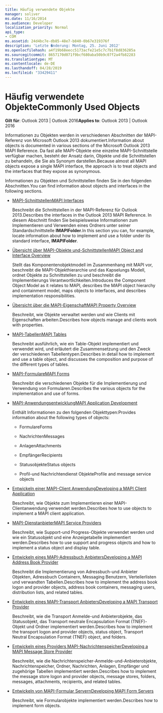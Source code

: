 ```yaml
---
title: Häufig verwendete Objekte
manager: soliver
ms.date: 11/16/2014
ms.audience: Developer
localization_priority: Normal
api_type:
- COM
ms.assetid: 24d4bc7e-db85-48e7-b840-0b67e319376f
description: 'Letzte �nderung: Montag, 25. Juni 2012'
ms.openlocfilehash: a4f19b68eecc5173acfe21e5c7c7b1f8d836285a
ms.sourcegitcommit: 8657170d071f9bcf680aba50b9c07f2a4fb82283
ms.translationtype: MT
ms.contentlocale: de-DE
ms.lasthandoff: 04/28/2019
ms.locfileid: "33429411"
---
```

# <a name="commonly-used-objects"></a><span data-ttu-id="58345-103">Häufig verwendete Objekte</span><span class="sxs-lookup"><span data-stu-id="58345-103">Commonly Used Objects</span></span>

  
  
<span data-ttu-id="58345-104">**Gilt für**: Outlook 2013 | Outlook 2016</span><span class="sxs-lookup"><span data-stu-id="58345-104">**Applies to**: Outlook 2013 | Outlook 2016</span></span> 
  
<span data-ttu-id="58345-105">Informationen zu Objekten werden in verschiedenen Abschnitten der MAPI-Referenz von Microsoft Outlook 2013 dokumentiert.</span><span class="sxs-lookup"><span data-stu-id="58345-105">Information about objects is documented in various sections of the Microsoft Outlook 2013 MAPI Reference.</span></span> <span data-ttu-id="58345-106">Da fast alle MAPI-Objekte eine einzelne MAPI-Schnittstelle verfügbar machen, besteht der Ansatz darin, Objekte und die Schnittstellen zu behandeln, die Sie als Synonym darstellen.</span><span class="sxs-lookup"><span data-stu-id="58345-106">Because almost all MAPI objects expose a single MAPI interface, the approach is to treat objects and the interfaces that they expose as synonymous.</span></span>
  
<span data-ttu-id="58345-107">Informationen zu Objekten und Schnittstellen finden Sie in den folgenden Abschnitten.</span><span class="sxs-lookup"><span data-stu-id="58345-107">You can find information about objects and interfaces in the following sections.</span></span>
  
- [<span data-ttu-id="58345-108">MAPI-Schnittstellen</span><span class="sxs-lookup"><span data-stu-id="58345-108">MAPI Interfaces</span></span>](mapi-interfaces.md)
    
    <span data-ttu-id="58345-109">Beschreibt die Schnittstellen in der MAPI-Referenz für Outlook 2013.</span><span class="sxs-lookup"><span data-stu-id="58345-109">Describes the interfaces in the Outlook 2013 MAPI Reference.</span></span> <span data-ttu-id="58345-110">In diesem Abschnitt finden Sie beispielsweise Informationen zum Implementieren und Verwenden eines Ordners unter seiner Standardschnittstelle **IMAPIFolder**.</span><span class="sxs-lookup"><span data-stu-id="58345-110">In this section you can, for example, locate information about how to implement and use a folder under its standard interface, **IMAPIFolder**.</span></span>
    
- [<span data-ttu-id="58345-111">Übersicht über MAPI-Objekte und-Schnittstellen</span><span class="sxs-lookup"><span data-stu-id="58345-111">MAPI Object and Interface Overview</span></span>](mapi-object-and-interface-overview.md)
    
    <span data-ttu-id="58345-112">Stellt das Komponentenobjektmodell im Zusammenhang mit MAPI vor, beschreibt die MAPI-Objekthierarchie und das Kapselungs Modell, ordnet Objekte zu Schnittstellen zu und beschreibt die Implementierungs Verantwortlichkeiten.</span><span class="sxs-lookup"><span data-stu-id="58345-112">Introduces the Component Object Model as it relates to MAPI, describes the MAPI object hierarchy and containment model, maps objects to interfaces, and describes implementation responsibilities.</span></span>
    
- [<span data-ttu-id="58345-113">Übersicht über die MAPI-Eigenschaft</span><span class="sxs-lookup"><span data-stu-id="58345-113">MAPI Property Overview</span></span>](mapi-property-overview.md)
    
    <span data-ttu-id="58345-114">Beschreibt, wie Objekte verwaltet werden und wie Clients mit Eigenschaften arbeiten.</span><span class="sxs-lookup"><span data-stu-id="58345-114">Describes how objects manage and clients work with properties.</span></span>
    
- [<span data-ttu-id="58345-115">MAPI-Tabellen</span><span class="sxs-lookup"><span data-stu-id="58345-115">MAPI Tables</span></span>](mapi-tables.md)
    
    <span data-ttu-id="58345-116">Beschreibt ausführlich, wie ein Table-Objekt implementiert und verwendet wird, und erläutert die Zusammensetzung und den Zweck der verschiedenen Tabellentypen.</span><span class="sxs-lookup"><span data-stu-id="58345-116">Describes in detail how to implement and use a table object, and discusses the composition and purpose of the different types of tables.</span></span>
    
- [<span data-ttu-id="58345-117">MAPI-Formulare</span><span class="sxs-lookup"><span data-stu-id="58345-117">MAPI Forms</span></span>](mapi-forms.md)
    
    <span data-ttu-id="58345-118">Beschreibt die verschiedenen Objekte für die Implementierung und Verwendung von Formularen.</span><span class="sxs-lookup"><span data-stu-id="58345-118">Describes the various objects for the implementation and use of forms.</span></span>
    
- [<span data-ttu-id="58345-119">MAPI-Anwendungsentwicklung</span><span class="sxs-lookup"><span data-stu-id="58345-119">MAPI Application Development</span></span>](mapi-application-development.md)
    
    <span data-ttu-id="58345-120">Enthält Informationen zu den folgenden Objekttypen:</span><span class="sxs-lookup"><span data-stu-id="58345-120">Provides information about the following types of objects:</span></span>
    
  - <span data-ttu-id="58345-121">Formulare</span><span class="sxs-lookup"><span data-stu-id="58345-121">Forms</span></span>
    
  - <span data-ttu-id="58345-122">Nachrichten</span><span class="sxs-lookup"><span data-stu-id="58345-122">Messages</span></span>
    
  - <span data-ttu-id="58345-123">Anlagen</span><span class="sxs-lookup"><span data-stu-id="58345-123">Attachments</span></span>
    
  - <span data-ttu-id="58345-124">Empfänger</span><span class="sxs-lookup"><span data-stu-id="58345-124">Recipients</span></span>
    
  - <span data-ttu-id="58345-125">Statusobjekte</span><span class="sxs-lookup"><span data-stu-id="58345-125">Status objects</span></span>
    
  - <span data-ttu-id="58345-126">Profil-und Nachrichtendienst Objekte</span><span class="sxs-lookup"><span data-stu-id="58345-126">Profile and message service objects</span></span>
    
- [<span data-ttu-id="58345-127">Entwickeln einer MAPI-Client Anwendung</span><span class="sxs-lookup"><span data-stu-id="58345-127">Developing a MAPI Client Application</span></span>](developing-a-mapi-client-application.md)
    
    <span data-ttu-id="58345-128">Beschreibt, wie Objekte zum Implementieren einer MAPI-Clientanwendung verwendet werden.</span><span class="sxs-lookup"><span data-stu-id="58345-128">Describes how to use objects to implement a MAPI client application.</span></span>
    
- [<span data-ttu-id="58345-129">MAPI-Dienstanbieter</span><span class="sxs-lookup"><span data-stu-id="58345-129">MAPI Service Providers</span></span>](mapi-service-providers.md)
    
    <span data-ttu-id="58345-130">Beschreibt, wie Support-und Progress-Objekte verwendet werden und wie ein Statusobjekt und eine Anzeigetabelle implementiert werden.</span><span class="sxs-lookup"><span data-stu-id="58345-130">Describes how to use support and progress objects and how to implement a status object and display table.</span></span>
    
- [<span data-ttu-id="58345-131">Entwickeln eines MAPI-Adressbuch Anbieters</span><span class="sxs-lookup"><span data-stu-id="58345-131">Developing a MAPI Address Book Provider</span></span>](developing-a-mapi-address-book-provider.md)
    
    <span data-ttu-id="58345-132">Beschreibt die Implementierung von Adressbuch-und Anbieter Objekten, Adressbuch Containern, Messaging Benutzern, Verteilerlisten und verwandten Tabellen.</span><span class="sxs-lookup"><span data-stu-id="58345-132">Describes how to implement the address book logon and provider objects, address book containers, messaging users, distribution lists, and related tables.</span></span>
    
- [<span data-ttu-id="58345-133">Entwickeln eines MAPI-Transport Anbieters</span><span class="sxs-lookup"><span data-stu-id="58345-133">Developing a MAPI Transport Provider</span></span>](developing-a-mapi-transport-provider.md)
    
    <span data-ttu-id="58345-134">Beschreibt, wie die Transport Anmelde-und Anbieterobjekte, das Statusobjekt, das Transport neutrale Encapsulation Format (TNEF)-Objekt und Ordner implementiert werden.</span><span class="sxs-lookup"><span data-stu-id="58345-134">Describes how to implement the transport logon and provider objects, status object, Transport Neutral Encapsulation Format (TNEF) object, and folders.</span></span>
    
- [<span data-ttu-id="58345-135">Entwickeln eines Providers MAPI-Nachrichtenspeicher</span><span class="sxs-lookup"><span data-stu-id="58345-135">Developing a MAPI Message Store Provider</span></span>](developing-a-mapi-message-store-provider.md)
    
    <span data-ttu-id="58345-136">Beschreibt, wie die Nachrichtenspeicher-Anmelde-und-Anbieterobjekte, Nachrichtenspeicher, Ordner, Nachrichten, Anlagen, Empfänger und zugehörige Tabellen implementiert werden.</span><span class="sxs-lookup"><span data-stu-id="58345-136">Describes how to implement the message store logon and provider objects, message stores, folders, messages, attachments, recipients, and related tables.</span></span>
    
- [<span data-ttu-id="58345-137">Entwickeln von MAPI-Formular Servern</span><span class="sxs-lookup"><span data-stu-id="58345-137">Developing MAPI Form Servers</span></span>](developing-mapi-form-servers.md)
    
    <span data-ttu-id="58345-138">Beschreibt, wie Formularobjekte implementiert werden.</span><span class="sxs-lookup"><span data-stu-id="58345-138">Describes how to implement form objects.</span></span>
    

